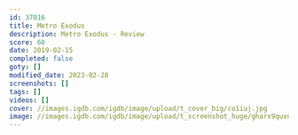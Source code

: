 ```yaml
---
id: 37016
title: Metro Exodus
description: Metro Exodus - Review
score: 60
date: 2019-02-15
completed: false
goty: []
modified_date: 2023-02-28
screenshots: []
tags: []
videos: []
cover: //images.igdb.com/igdb/image/upload/t_cover_big/co1iuj.jpg
image: //images.igdb.com/igdb/image/upload/t_screenshot_huge/gharx9quvnz62udseh9r.jpg
---
```

